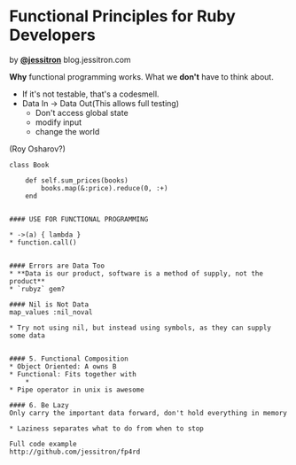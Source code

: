 # Functional Principles for Ruby Developers

by [**@jessitron**](http://www.twitter.com/jessitron) blog.jessitron.com

**Why** functional programming works. What we **don't** have to think about.

* If it's not testable, that's a codesmell.
* Data In -> Data Out(This allows full testing)
	* Don't access global state
	* modify input
	* change the world

(Roy Osharov?)

```
class Book

	def self.sum_prices(books)
		books.map(&:price).reduce(0, :+)
	end
```

~~~Problem easier, because we know each step of the way of data.~~~

#### USE FOR FUNCTIONAL PROGRAMMING

* ->(a) { lambda }
* function.call()


#### Errors are Data Too
* **Data is our product, software is a method of supply, not the product**
* `rubyz` gem?

#### Nil is Not Data
map_values :nil_noval

* Try not using nil, but instead using symbols, as they can supply some data


#### 5. Functional Composition
* Object Oriented: A owns B
* Functional: Fits together with
	* 
* Pipe operator in unix is awesome

#### 6. Be Lazy
Only carry the important data forward, don't hold everything in memory

* Laziness separates what to do from when to stop

Full code example
http://github.com/jessitron/fp4rd
